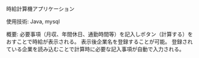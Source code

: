 時給計算機アプリケーション

使用技術: Java, mysql

概要: 必要事項（月収、年間休日、通勤時間等）を記入しボタン（計算する）をおすことで時給が表示される。
      表示後企業名を登録することが可能。
      登録されている企業を読み込むことで計算時に必要な記入事項が自動で入力される。

